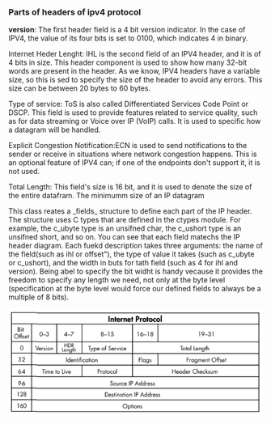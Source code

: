 
### Parts of headers of ipv4 protocol

<strong>version</strong>: The first header field is a 4 bit version indicator.
In the case of IPV4, the value of its four bits is set to 0100, 
which indicates 4 in binary.

Internet Heder Lenght: IHL is the second field of an IPV4 header, and
it is of 4 bits in size. This header component is used to show how
many 32-bit words are present in the header. As we know, IPV4 headers
have a variable size, so this is sed to specify the size of the header
to avoid any errors. This size can be between 20 bytes to 60 bytes.


Type of service: ToS is also called Differentiated Services Code 
Point or DSCP. This field is used to provide features related to 
service quality, such as for data streaming or Voice over IP (VoIP)
calls. It is used to specific how a datagram will be handled.


Explicit Congestion Notification:ECN is used to send notifications
to the sender or receive in situations where network congestion 
happens. This is an optional feature of IPV4 can; if one of the 
endpoints don't support it, it is not used.

Total Length: This field's size is 16 bit, and it is used to denote
the size of the entire datafram. The minimumm size of an IP datagram


<p>
This class reates a _fields_ structure to define each part of
    the IP header. The structure uses C types that are defined in the
    ctypes module. For example, the c_ubyte type is an unsifned char,
    the c_ushort type is an unsifned short, and so on. You can see that
    each field matechs the IP header diagram. Each fuekd description 
    takes three arguments: the name of the field(such as ihl or offset"),
    the type of value it takes (such as c_ubyte or c_ushort), and the width
    in buts for tath field (such as 4 for ihl and version). Being abel to
    specify the bit widht is handy vecause it provides the freedom to
    specify any length we need, not only at the byte level (specification
    at the byte level would force our defined fields to always be a 
    multiple of 8 bits).
</p>


<img src=".github/internet protocol.png" />